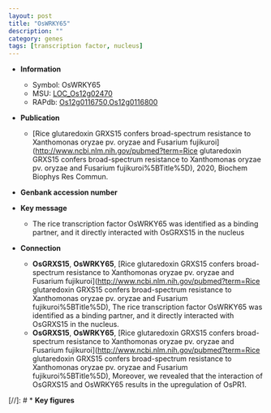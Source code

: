 ```yaml
---
layout: post
title: "OsWRKY65"
description: ""
category: genes
tags: [transcription factor, nucleus]
---
```


* **Information**  
    + Symbol: OsWRKY65  
    + MSU: [LOC_Os12g02470](http://rice.uga.edu/cgi-bin/ORF_infopage.cgi?orf=LOC_Os12g02470)  
    + RAPdb: [Os12g0116750](http://rapdb.dna.affrc.go.jp/viewer/gbrowse_details/irgsp1?name=Os12g0116750),[Os12g0116800](http://rapdb.dna.affrc.go.jp/viewer/gbrowse_details/irgsp1?name=Os12g0116800)  

* **Publication**  
    + [Rice glutaredoxin GRXS15 confers broad-spectrum resistance to Xanthomonas oryzae pv. oryzae and Fusarium fujikuroi](http://www.ncbi.nlm.nih.gov/pubmed?term=Rice glutaredoxin GRXS15 confers broad-spectrum resistance to Xanthomonas oryzae pv. oryzae and Fusarium fujikuroi%5BTitle%5D), 2020, Biochem Biophys Res Commun.

* **Genbank accession number**  

* **Key message**  
    + The rice transcription factor OsWRKY65 was identified as a binding partner, and it directly interacted with OsGRXS15 in the nucleus

* **Connection**  
    + __OsGRXS15__, __OsWRKY65__, [Rice glutaredoxin GRXS15 confers broad-spectrum resistance to Xanthomonas oryzae pv. oryzae and Fusarium fujikuroi](http://www.ncbi.nlm.nih.gov/pubmed?term=Rice glutaredoxin GRXS15 confers broad-spectrum resistance to Xanthomonas oryzae pv. oryzae and Fusarium fujikuroi%5BTitle%5D), The rice transcription factor OsWRKY65 was identified as a binding partner, and it directly interacted with OsGRXS15 in the nucleus.
    + __OsGRXS15__, __OsWRKY65__, [Rice glutaredoxin GRXS15 confers broad-spectrum resistance to Xanthomonas oryzae pv. oryzae and Fusarium fujikuroi](http://www.ncbi.nlm.nih.gov/pubmed?term=Rice glutaredoxin GRXS15 confers broad-spectrum resistance to Xanthomonas oryzae pv. oryzae and Fusarium fujikuroi%5BTitle%5D), Moreover, we revealed that the interaction of OsGRXS15 and OsWRKY65 results in the upregulation of OsPR1.

[//]: # * **Key figures**  


